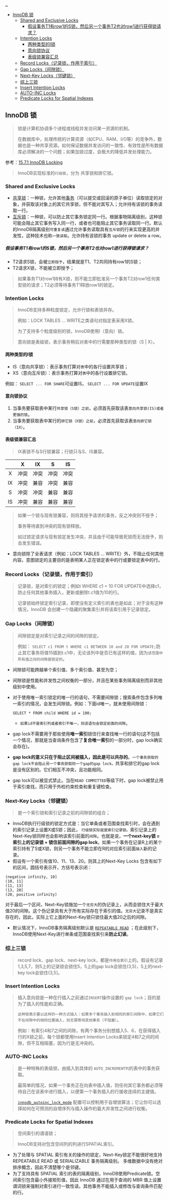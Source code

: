 [..](./../../middleware/index.md)

- [InnoDB 锁](#innodb-锁)
  - [Shared and Exclusive Locks](#shared-and-exclusive-locks)
      - [假设事务T1有row1的S锁，然后另一个事务T2也对row1进行获得锁请求？](#假设事务t1有row1的s锁然后另一个事务t2也对row1进行获得锁请求)
  - [Intention Locks](#intention-locks)
    - [两种类型的I锁](#两种类型的i锁)
    - [意向锁协议](#意向锁协议)
    - [表级锁兼容汇总](#表级锁兼容汇总)
  - [Record Locks（记录锁，作用于索引）](#record-locks记录锁作用于索引)
  - [Gap Locks（间隙锁）](#gap-locks间隙锁)
  - [Next-Key Locks（邻键锁）](#next-key-locks邻键锁)
  - [综上三锁](#综上三锁)
  - [Insert Intention Locks](#insert-intention-locks)
  - [AUTO-INC Locks](#auto-inc-locks)
  - [Predicate Locks for Spatial Indexes](#predicate-locks-for-spatial-indexes)
  
## InnoDB 锁
> 锁是计算机协调多个进程或线程并发访问某一资源的机制。
>
> 在数据库中，处理传统的计算资源（如CPU、RAM、I/O等）的竞争外，数据也是一种共享资源。如何保证数据并发访问的一致性、有效性是所有数据库必须解决的一个问题；如果加锁过度，会极大的降低并发处理能力。

参考：[15.7.1 InnoDB Locking](https://dev.mysql.com/doc/refman/8.0/en/innodb-locking.html)

> InnoDB实现标准的`行级锁`，分为 共享锁和排它锁。

### Shared and Exclusive Locks

- [共享锁](https://dev.mysql.com/doc/refman/8.0/en/glossary.html#glos_shared_lock)：一种锁，允许其他[事务](https://dev.mysql.com/doc/refman/8.0/en/glossary.html#glos_transaction)（可以提交或回滚的原子单位）读取锁定的对象，并获取该对象上的其它共享锁，但不能对其写入；允许持有该锁的事务读取一行。
- [互斥锁](https://dev.mysql.com/doc/refman/8.0/en/glossary.html#glos_exclusive_lock)：一种锁，可以防止其它事务锁定同一行。根据事物隔离级别，这种锁可能会阻止其它事务写入同一行，或者也可能阻止其它事务读取同一行。默认的InnoDB隔离级别`可重复读`通过允许事务读取具有`互斥锁`的行来实现更高的并发性，这种技术也称`一致读取`。允许持有该锁的事务 update or delete a row。

##### 假设事务T1有row1的S锁，然后另一个事务T2也对row1进行获得锁请求？

- T2请求S锁，会被`立即授予`，结果就是T1、T2共同持有row1的S锁；
- T2请求X锁，不能被立即授予；

> 如果事务T1对row1持有X锁，则不能立即批准另一个事务T2对row1任何类型锁的请求；T2必须等待事务T1释放row1的锁定。

### Intention Locks

> InnoDB支持多种粒度锁定，允许行锁和表锁并存。
>
> 例如：LOCK TABLES ... WRITE之类语句对指定表采用X锁。
>
> 为了支持多个粒度级别的锁，InnoDB使用I（意向）锁。
>
> 意向锁是表级锁，表示事务稍后对表中的行需要那种类型的锁（S | X）。

#### 两种类型的I锁

- IS（意向共享锁）：表示事务打算对`表`中的各行设置共享锁；
- XS（意向互斥锁）：表示事务打算对`表`中的各行设置排它锁。

例如： `SELECT ... FOR SHARE`可设置IS， `SELECT ... FOR UPDATE`设置IX

#### 意向锁协议

1. 当事务要获取表中某行`共享锁（S锁）之前`，必须首先获取该表`意向共享锁(IS)或者更强的锁`。
2. 当事务要获取表中某行的`排它锁（X锁）之前`，必须首先获取该表`意向排它锁（IX）`。

#### 表级锁兼容汇总

> IX表锁不与S行锁兼容；行锁只与S、IS兼容。

|      |  X   |  IX  |  S   |  IS  |
| :--: | :--: | :--: | :--: | :--: |
|  X   | 冲突 | 冲突 | 冲突 | 冲突 |
|  IX  | 冲突 | 兼容 | 冲突 | 兼容 |
|  S   | 冲突 | 冲突 | 兼容 | 兼容 |
|  IS  | 冲突 | 兼容 | 兼容 | 兼容 |

> 如果一个锁与现有锁兼容，则将其授予请求的事务，反之冲突则不授予；
>
> 事务等待直到冲突的现有锁释放。
>
> 如过锁定请求与现有锁定发生冲突，并且由于可能导致死锁而无法授予，则会发生错误。

- 意向锁除了全表请求（例如：LOCK TABLES ... WRITE）外，不阻止任何其他内容。意图锁定的主要目的是表明某人正在锁定表中的行或要锁定表中的行。

### Record Locks（记录锁，作用于索引）

> 记录锁，是对索引的锁定；例如t WHERE c1 = 10 FOR UPDATE中选择c1， 防止任何其他事务插入，更新或删除t.c1值为10的行。
>
> 记录锁始终锁定索引记录，即使没有定义索引的表也是如此；对于没有这种情况，InnoDB 会创建一个隐藏的聚集索引并将该索引用于记录锁定。

### Gap Locks（间隙锁）
> 间隙锁定是对索引记录之间的间隙的锁定。
>
> 例如： `SELECT c1 FROM t WHERE c1 BETWEEN 10 and 20 FOR UPDATE;`防止其它事务将值15插到t.c1中，无论该列中是否已有这样的值，因为`该范围中所有值之间的间隙是锁定的`。

- 间隙锁可能跨越单个索引值、多个索引值、甚至为空；

- 间隙锁是性能和并发性之间权衡的一部分，并且在某些事务隔离级别而非其他级别中使用。

- 对于使用唯一索引锁定的唯一行的语句，不需要间隙锁；搜索条件包含多列唯一索引的情况，会发生间隙锁。例如：下面id唯一，就未使用间隙锁：

  ```
  SELECT * FROM child WHERE id = 100;
  ```

  - `如果id不是索引列或者索引不唯一，则该语句会锁定前面的间隙`。

- gap lock不需要用于那些使用**唯一索引**锁住行来查找唯一行的语句(这不包括一个情况，那就是当查询条件包含了**复合唯一索引**的一部分时，gap lock确实会存在)。
- **gap lock的意义只在于阻止区间被插入，因此是可以共存的**。`一个事务获取的gap lock不会阻止另一个事务获取同一个gap的gap lock。`共享和排它的gap lock是没有区别的。它们相互不冲突，且功能相同。
- gap lock可以被显式禁止。当在`READ COMMITTED`等级下时，gap lock被禁止用于索引查找，而只用于外检约束检查和重复键检查。

### Next-Key Locks（邻键锁）

> 是一个索引锁和索引记录之前的间隙锁的组合；

- InnoDB执行行级锁的锁定方式是：当它单条或者范围查找索引时，会在遇到的索引记录上设置X或S锁；因此， `行级锁实际就是索引记录锁。`索引记录上的Next-Key锁同样也会影响该索引前面的`间隙`。也就是说，**一个next-key锁 = 索引上的记录锁 + 锁住前面间隙的gap lock**。如果一个事务在记录R上的某个索引持有了S或X锁，则另一个事务不能立即在R的对应索引前面`插入`新的记录。
- 假设有一个索引有值10、11、13、20。则其上的Next-Key Locks 包含有如下的区间，圆括号表示开，方括号表示闭：

```
(negative infinity, 10]
(10, 11]
(11, 13]
(13, 20]
(20, positive infinity)
```

对于最后一个区间，Next-Key锁施加一个`无穷大`的伪记录上，从而会锁住大于最大值20的间隙。这个伪记录具有大于所有实际存在于索引的值。`无穷大`记录不是真实存在的，因此，实际上它上面的Next-Key锁只锁住最大值20之后的间隙。

- 默认情况下，InnoDB事务隔离级别默认是 [`REPEATABLE READ`](https://dev.mysql.com/doc/refman/8.0/en/innodb-transaction-isolation-levels.html#isolevel_repeatable-read) ；在此级别下，InnoDB使用Next-Key进行单条或范围查找索引来**防止幻读**。

### 综上三锁

> record lock、gap lock、next-key lock，都是`作用在索引`上的。假设有记录1,3,5,7，则5上的记录锁会锁住5，5上的gap lock会锁住(3,5)，5上的next-key lock会锁住(3,5]。

### Insert Intention Locks

> 插入意向锁是一种在行插入之前通过`INSERT`操作设置的 `gap lock`；目的是为了插入的性能和正确。
>
> `这种锁表示要以这样的一种方式插入：如果多个事务插入到相同的索引间隙中，如果它们不在间隙中的相同位置插入，则无需等待其他事务（不阻塞）`。
>
> 例如：有索引4和7之间的间隙，有两个事务分别想插入5、6，在获得插入行的X锁之前，每个锁都使用Insert Intention Locks来锁定4和7之间的间隙，但不互相阻塞，因为行是无冲突的。

### AUTO-INC Locks

> 是一种特殊的表级锁，由插入到具体的 `AUTO_INCREMENT列`的表中的事务获取。
>
> 最简单的情况，如果一个事务正在向表中插入值，则任何其它事务都必须等待自己在该表中进行插入，以便第一个事务插入的行接收连续的主键值。
>
>  [`innodb_autoinc_lock_mode`](https://dev.mysql.com/doc/refman/8.0/en/innodb-parameters.html#sysvar_innodb_autoinc_lock_mode) 配置可以控制用于自增锁算法；它让你可以选择如何在可预测的自增序列与插入操作的最大并发性之间进行权衡。

### Predicate Locks for Spatial Indexes

> 空间索引的谓语锁；
>
> InnoDB支持对包含空间列的列进行SPATIAL索引。

- 为了处理与 SPATIAL 索引有关的操作的锁定，Next-Key锁定不能很好地支持 REPEATABLE READ 或 SERIALIZABLE 事务隔离级别。 多维数据中没有绝对排序概念，因此不清楚哪个是邻键。
- 为了支持具有 SPATIAL 索引的表的隔离级别，InnoDB使用Predicate锁。空间索引包含最小外接矩形值，因此 InnoDB 通过在用于查询的 MBR 值上设置谓词锁来强制对索引进行一致性读。其他事务不能插入或修改与查询条件匹配的行。

